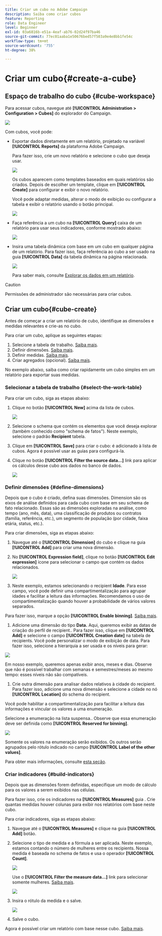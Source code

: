 ```yaml
---
title: Criar um cubo no Adobe Campaign
description: Saiba como criar cubos
feature: Reporting
role: Data Engineer
level: Beginner
exl-id: 03a6816b-e51a-4eaf-ab76-02d24f97ba46
source-git-commit: 77ec01aaba1e50676bed57f503a9e4e8bb1fe54c
workflow-type: tm+mt
source-wordcount: '755'
ht-degree: 38%

---
```


# Criar um cubo{#create-a-cube}

## Espaço de trabalho do cubo {#cube-workspace}

Para acessar cubos, navegue até **[!UICONTROL Administration > Configuration > Cubes]** do explorador do Campaign.

![](assets/cube-node.png)

Com cubos, você pode:

* Exportar dados diretamente em um relatório, projetado na variável **[!UICONTROL Reports]** da plataforma Adobe Campaign.

   Para fazer isso, crie um novo relatório e selecione o cubo que deseja usar.

   ![](assets/create-new-cube.png)

   Os cubos aparecem como templates baseados em quais relatórios são criados. Depois de escolher um template, clique em **[!UICONTROL Create]** para configurar e exibir o novo relatório.

   Você pode adaptar medidas, alterar o modo de exibição ou configurar a tabela e exibir o relatório usando o botão principal.

   ![](assets/display-cube-table.png)

* Faça referência a um cubo na **[!UICONTROL Query]** caixa de um relatório para usar seus indicadores, conforme mostrado abaixo:

   ![](assets/cube-report-query.png)

* Insira uma tabela dinâmica com base em um cubo em qualquer página de um relatório. Para fazer isso, faça referência ao cubo a ser usado na guia **[!UICONTROL Data]** da tabela dinâmica na página relacionada.

   ![](assets/cube-in-a-report.png)

   Para saber mais, consulte [Explorar os dados em um relatório](cube-tables.md#explore-the-data-in-a-report).


>[!CAUTION]
>
>Permissões de administrador são necessárias para criar cubos.

## Criar um cubo{#cube-create}

Antes de começar a criar um relatório de cubo, identifique as dimensões e medidas relevantes e crie-as no cubo.

Para criar um cubo, aplique as seguintes etapas:

1. Selecione a tabela de trabalho. [Saiba mais](#select-the-work-table).
1. Definir dimensões. [Saiba mais](#define-dimensions).
1. Definir medidas. [Saiba mais](#build-indicators).
1. Criar agregados (opcional). [Saiba mais](customize-cubes.md#calculate-and-use-aggregates).

No exemplo abaixo, saiba como criar rapidamente um cubo simples em um relatório para exportar suas medidas.

### Selecionar a tabela de trabalho {#select-the-work-table}

Para criar um cubo, siga as etapas abaixo:

1. Clique no botão **[!UICONTROL New]** acima da lista de cubos.

   ![](assets/create-a-cube.png)

1. Selecione o schema que contém os elementos que você deseja explorar (também conhecido como &quot;schema de fatos&quot;). Neste exemplo, selecione o padrão **Recipient** tabela.
1. Clique em **[!UICONTROL Save]** para criar o cubo: é adicionado à lista de cubos. Agora é possível usar as guias para configurá-la.

1. Clique no botão **[!UICONTROL Filter the source data...]** link para aplicar os cálculos desse cubo aos dados no banco de dados.

   ![](assets/cube-filter-source.png)

### Definir dimensões {#define-dimensions}

Depois que o cubo é criado, defina suas dimensões. Dimension são os eixos de análise definidos para cada cubo com base em seu schema de fato relacionado. Essas são as dimensões exploradas na análise, como tempo (ano, mês, data), uma classificação de produtos ou contratos (família, referência, etc.), um segmento de população (por cidade, faixa etária, status, etc.).

Para criar dimensões, siga as etapas abaixo:

1. Navegue até o **[!UICONTROL Dimension]** do cubo e clique na guia **[!UICONTROL Add]** para criar uma nova dimensão.
1. No **[!UICONTROL Expression field]**, clique no botão **[!UICONTROL Edit expression]** ícone para selecionar o campo que contém os dados relacionados.

   ![](assets/cube-add-dimension.png)

1. Neste exemplo, estamos selecionando o recipient **Idade**. Para esse campo, você pode definir uma compartimentalização para agrupar idades e facilitar a leitura das informações. Recomendamos o uso de compartimentalização quando houver a probabilidade de vários valores separados.

Para fazer isso, marque a opção **[!UICONTROL Enable binning]**. [Saiba mais](customize-cubes.md#data-binning).

1. Adicione uma dimensão do tipo **Data.** Aqui, queremos exibir as datas de criação do perfil de recipient.. Para fazer isso, clique em **[!UICONTROL Add]** e selecione o campo **[!UICONTROL Creation date]** na tabela de recipients.
Você pode personalizar o modo de exibição de data. Para fazer isso, selecione a hierarquia a ser usada e os níveis para gerar:

![](assets/cube-date-dimension.png)

Em nosso exemplo, queremos apenas exibir anos, meses e dias. Observe que não é possível trabalhar com semanas e semestres/meses ao mesmo tempo: esses níveis não são compatíveis.

1. Crie outra dimensão para analisar dados relativos à cidade do recipient. Para fazer isso, adicione uma nova dimensão e selecione a cidade no nó **[!UICONTROL Location]** do schema do recipient.

Você pode habilitar a compartimentalização para facilitar a leitura das informações e vincular os valores a uma enumeração.

Selecione a enumeração na lista suspensa.. Observe que essa enumeração deve ser definida como **[!UICONTROL Reserved for binning]**.

![](assets/cube-dimension-with-enum.png)

Somente os valores na enumeração serão exibidos. Os outros serão agrupados pelo rótulo indicado no campo **[!UICONTROL Label of the other values]**.

Para obter mais informações, consulte [esta seção](customize-cubes.md#dynamically-manage-bins).

### Criar indicadores {#build-indicators}

Depois que as dimensões forem definidas, especifique um modo de cálculo para os valores a serem exibidos nas células.

Para fazer isso, crie os indicadores na **[!UICONTROL Measures]** guia . Crie quantas medidas houver colunas para exibir nos relatórios com base neste cubo.

Para criar indicadores, siga as etapas abaixo:

1. Navegue até o **[!UICONTROL Measures]** e clique na guia **[!UICONTROL Add]** botão.
1. Selecione o tipo de medida e a fórmula a ser aplicada. Neste exemplo, estamos contando o número de mulheres entre os recipients. Nossa medida é baseada no schema de fatos e usa o operador **[!UICONTROL Count]**.

   ![](assets/cube-new-measure.png)

   Use o **[!UICONTROL Filter the measure data...]** link para selecionar somente mulheres. [Saiba mais](customize-cubes.md#define-measures).

   ![](assets/cube-filter-measure-data.png)

1. Insira o rótulo da medida e o salve.

   ![](assets/cube-save-measure.png)

1. Salve o cubo.


Agora é possível criar um relatório com base nesse cubo. [Saiba mais](cube-tables.md).
